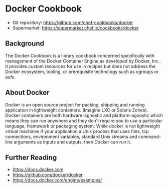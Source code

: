 # Docker Cookbook

* Git repository: https://github.com/chef-cookbooks/docker
* Supermarket: https://supermarket.chef.io/cookbooks/docker

## Background

The Docker Cookbook is a library cookbook concerned specifically with management of the Docker Container Engine as developed by Docker, Inc.. It provides custom resources for use in recipes but does not address the Docker ecosystem, tooling, or prerequisite technology such as cgroups or aufs.

## About Docker
Docker is an open source project for packing, shipping and running application in lightweight containers. (Imagine LXC or Solaris Zones).
Docker containers are both hardware-agnostic and platform-agnostic which means they can run anywhere and they don't require you to use a particular language, framework or packaging system. 
While docker is not lightweight virtual machines if your application a Unix process that uses files, tcp connections, environment variables, standard Unix streams and command-line arguments as inputs and outputs, then Docker can run it.

## Further Reading
* https://docs.docker.com
* https://github.com/docker/docker
* https://docs.docker.com/engine/examples/
